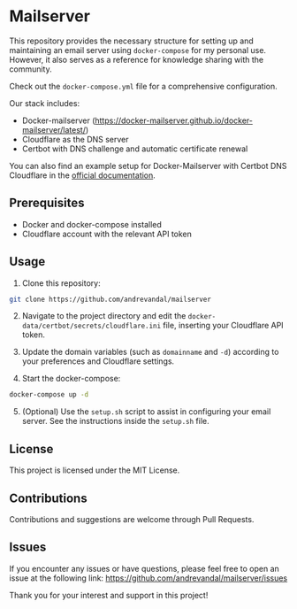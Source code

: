 # Mailserver

This repository provides the necessary structure for setting up and maintaining an email server using `docker-compose` for my personal use. However, it also serves as a reference for knowledge sharing with the community.

Check out the `docker-compose.yml` file for a comprehensive configuration.

Our stack includes:
- Docker-mailserver (https://docker-mailserver.github.io/docker-mailserver/latest/)
- Cloudflare as the DNS server
- Certbot with DNS challenge and automatic certificate renewal

You can also find an example setup for Docker-Mailserver with Certbot DNS Cloudflare in the [official documentation](https://docker-mailserver.github.io/docker-mailserver/latest/config/security/ssl/#example-using-certbot-dns-cloudflare-with-docker).

## Prerequisites

- Docker and docker-compose installed
- Cloudflare account with the relevant API token

## Usage

1. Clone this repository:

```sh
git clone https://github.com/andrevandal/mailserver
```

2. Navigate to the project directory and edit the `docker-data/certbot/secrets/cloudflare.ini` file, inserting your Cloudflare API token.

3. Update the domain variables (such as `domainname` and `-d`) according to your preferences and Cloudflare settings.

4. Start the docker-compose:

```sh
docker-compose up -d
```

5. (Optional) Use the `setup.sh` script to assist in configuring your email server. See the instructions inside the `setup.sh` file.

## License

This project is licensed under the MIT License.

## Contributions

Contributions and suggestions are welcome through Pull Requests.

## Issues

If you encounter any issues or have questions, please feel free to open an issue at the following link: https://github.com/andrevandal/mailserver/issues

Thank you for your interest and support in this project!